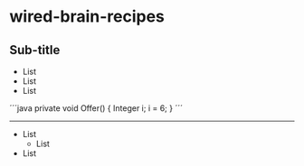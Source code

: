 # wired-brain-recipes

## Sub-title

* List
* List
* List

´´´java
private void Offer() {
  Integer i;
  i = 6;
}
´´´

***

* List
  * List
* List
